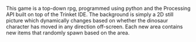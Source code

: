This game is a top-down rpg, programmed using python and the Processing API built on top of the Trinket IDE. The background is simply a 2D still picture which dynamically changes based on whether the dinosaur character has moved in any direction off-screen. Each new area contains new items that randomly spawn based on the area.
